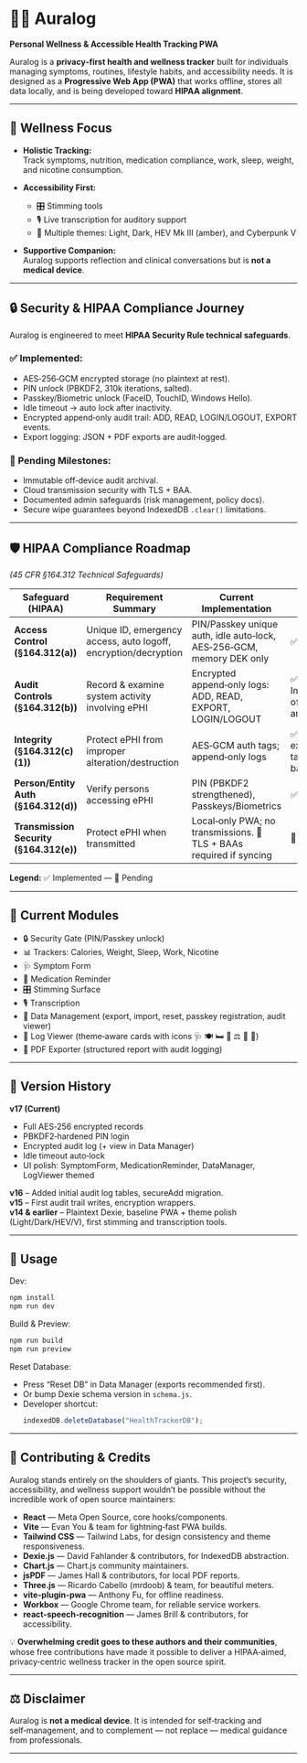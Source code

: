 # 🧑‍⚕️ Auralog  
**Personal Wellness & Accessible Health Tracking PWA**

Auralog is a **privacy‑first health and wellness tracker** built for individuals managing symptoms, routines, lifestyle habits, and accessibility needs. It is designed as a **Progressive Web App (PWA)** that works offline, stores all data locally, and is being developed toward **HIPAA alignment**.

---

## 🌱 Wellness Focus

- **Holistic Tracking:**  
  Track symptoms, nutrition, medication compliance, work, sleep, weight, and nicotine consumption.

- **Accessibility First:**  
  - 🎛️ Stimming tools  
  - 🎙️ Live transcription for auditory support  
  - 🎨 Multiple themes: Light, Dark, HEV Mk III (amber), and Cyberpunk V  

- **Supportive Companion:**  
  Auralog supports reflection and clinical conversations but is **not a medical device**.

---

## 🔒 Security & HIPAA Compliance Journey

Auralog is engineered to meet **HIPAA Security Rule technical safeguards**.

### ✅ Implemented:
- AES‑256‑GCM encrypted storage (no plaintext at rest).  
- PIN unlock (PBKDF2, 310k iterations, salted).  
- Passkey/Biometric unlock (FaceID, TouchID, Windows Hello).  
- Idle timeout → auto lock after inactivity.  
- Encrypted append‑only audit trail: ADD, READ, LOGIN/LOGOUT, EXPORT events.  
- Export logging: JSON + PDF exports are audit‑logged.

### 🚧 Pending Milestones:
- Immutable off‑device audit archival.  
- Cloud transmission security with TLS + BAA.  
- Documented admin safeguards (risk management, policy docs).  
- Secure wipe guarantees beyond IndexedDB `.clear()` limitations.

---

## 🛡️ HIPAA Compliance Roadmap  
*(45 CFR §164.312 Technical Safeguards)*

| Safeguard (HIPAA)                   | Requirement Summary                                                   | Current Implementation                                               | Status |
|-------------------------------------|-----------------------------------------------------------------------|----------------------------------------------------------------------|--------|
| **Access Control (§164.312(a))**    | Unique ID, emergency access, auto logoff, encryption/decryption      | PIN/Passkey unique auth, idle auto‑lock, AES‑256‑GCM, memory DEK only| ✅ |
| **Audit Controls (§164.312(b))**    | Record & examine system activity involving ePHI                      | Encrypted append‑only logs: ADD, READ, EXPORT, LOGIN/LOGOUT          | ✅ Phase 1; 🚧 Immutable off‑device archival |
| **Integrity (§164.312(c)(1))**      | Protect ePHI from improper alteration/destruction                    | AES‑GCM auth tags; append‑only logs                                  | ✅ basic; 🚧 external tamper‑proof backups |
| **Person/Entity Auth (§164.312(d))**| Verify persons accessing ePHI                                        | PIN (PBKDF2 strengthened), Passkeys/Biometrics                       | ✅ |
| **Transmission Security (§164.312(e))** | Protect ePHI when transmitted                                       | Local‑only PWA; no transmissions. 🚧 TLS + BAAs required if syncing  | 🚧 future |

**Legend:** ✅ Implemented — 🚧 Pending  

---

## 🧩 Current Modules

- 🔒 Security Gate (PIN/Passkey unlock)  
- 📊 Trackers: Calories, Weight, Sleep, Work, Nicotine  
- 🩺 Symptom Form  
- 💊 Medication Reminder  
- 🎛️ Stimming Surface  
- 🎙️ Transcription  
- 📄 Data Management (export, import, reset, passkey registration, audit viewer)  
- 📑 Log Viewer (theme‑aware cards with icons 🩺 🍽️ 🛏️ 💼 ⚖️ 🚬 💊)  
- 📄 PDF Exporter (structured report with audit logging)

---

## 🔖 Version History

**v17 (Current)**  
- Full AES‑256 encrypted records  
- PBKDF2‑hardened PIN login  
- Encrypted audit log (+ view in Data Manager)  
- Idle timeout auto‑lock  
- UI polish: SymptomForm, MedicationReminder, DataManager, LogViewer themed  

**v16** – Added initial audit log tables, secureAdd migration.  
**v15** – First audit trail writes, encryption wrappers.  
**v14 & earlier** – Plaintext Dexie, baseline PWA + theme polish (Light/Dark/HEV/V), first stimming and transcription tools.

---

## 🚦 Usage

Dev:
```bash
npm install
npm run dev
```

Build & Preview:
```bash
npm run build
npm run preview
```

Reset Database:
- Press “Reset DB” in Data Manager (exports recommended first).  
- Or bump Dexie schema version in `schema.js`.  
- Developer shortcut:  
  ```js
  indexedDB.deleteDatabase("HealthTrackerDB");
  ```

---

## 🙌 Contributing & Credits

Auralog stands entirely on the shoulders of giants. This project’s security, accessibility, and wellness support wouldn’t be possible without the incredible work of open source maintainers:

- **React** — Meta Open Source, core hooks/components.  
- **Vite** — Evan You & team for lightning‑fast PWA builds.  
- **Tailwind CSS** — Tailwind Labs, for design consistency and theme responsiveness.  
- **Dexie.js** — David Fahlander & contributors, for IndexedDB abstraction.  
- **Chart.js** — Chart.js community maintainers.  
- **jsPDF** — James Hall & contributors, for local PDF reports.  
- **Three.js** — Ricardo Cabello (mrdoob) & team, for beautiful meters.  
- **vite-plugin-pwa** — Anthony Fu, for offline readiness.  
- **Workbox** — Google Chrome team, for reliable service workers.  
- **react-speech-recognition** — James Brill & contributors, for accessibility.

💡 **Overwhelming credit goes to these authors and their communities**, whose free contributions have made it possible to deliver a HIPAA‑aimed, privacy‑centric wellness tracker in the open source spirit.

---

## ⚖️ Disclaimer

Auralog is **not a medical device**. It is intended for self‑tracking and self‑management, and to complement — not replace — medical guidance from professionals.

---

